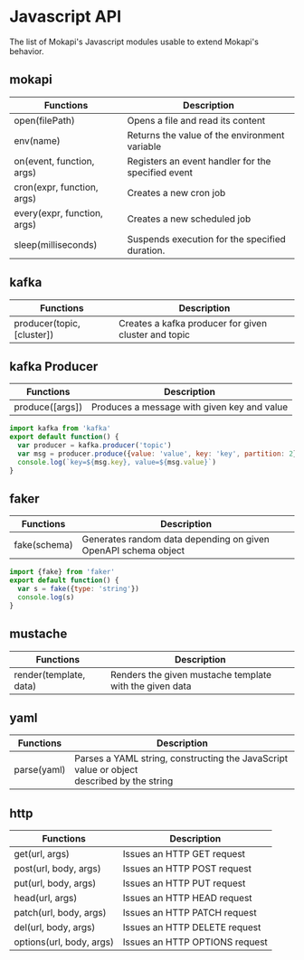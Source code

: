 # Javascript API

The list of Mokapi's Javascript modules usable to extend Mokapi's behavior.

## mokapi

| Functions                   | Description                                        |
|-----------------------------|----------------------------------------------------|
| open(filePath)              | Opens a file and read its content                  |
| env(name)                   | Returns the value of the environment variable      |
| on(event, function, args)   | Registers an event handler for the specified event |
| cron(expr, function, args)  | Creates a new cron job                             |
| every(expr, function, args) | Creates a new scheduled job                        |
| sleep(milliseconds)         | Suspends execution for the specified duration.     |

## kafka

| Functions                  | Description                                          |
|----------------------------|------------------------------------------------------|
| producer(topic, [cluster]) | Creates a kafka producer for given cluster and topic |

## kafka Producer
| Functions            | Description                                 |
|----------------------|---------------------------------------------|
| produce([args])      | Produces a message with given key and value |

```javascript
import kafka from 'kafka'
export default function() {
  var producer = kafka.producer('topic')
  var msg = producer.produce({value: 'value', key: 'key', partition: 2})
  console.log(`key=${msg.key}, value=${msg.value}`)
}
```

## faker

| Functions    | Description                                                    |
|--------------|----------------------------------------------------------------|
| fake(schema) | Generates random data depending on given OpenAPI schema object |

```javascript
import {fake} from 'faker'
export default function() {
  var s = fake({type: 'string'})
  console.log(s)
}
```

## mustache

| Functions              | Description                                             |
|------------------------|---------------------------------------------------------|
| render(template, data) | Renders the given mustache template with the given data |

## yaml

| Functions   | Description                                                                                    |
|-------------|------------------------------------------------------------------------------------------------|
| parse(yaml) | Parses a YAML string, constructing the JavaScript value or object<br/> described by the string |

## http

| Functions                | Description                    |
|--------------------------|--------------------------------|
| get(url, args)           | Issues an HTTP GET request     |
| post(url, body, args)    | Issues an HTTP POST request    |
| put(url, body, args)     | Issues an HTTP PUT request     |
| head(url, args)          | Issues an HTTP HEAD request    |
| patch(url, body, args)   | Issues an HTTP PATCH request   |
| del(url, body, args)     | Issues an HTTP DELETE request  |
| options(url, body, args) | Issues an HTTP OPTIONS request |





